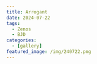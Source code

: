 ```yaml
---
title: Arrogant
date: 2024-07-22
tags:
  - Zenos
  - BJD
categories:
  - [gallery]
featured_image: /img/240722.png
---
```

